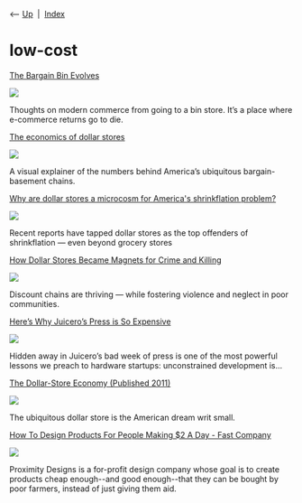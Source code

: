 <div class="nav">

⟵ [Up](index.html)  \|  [Index](index.html)

</div>

# low-cost

<div class="cards">

<div class="card">

<div class="card-title">

[The Bargain Bin
Evolves](https://tedium.co/2024/06/01/daabin-bin-store-retail-ecommerce-returns)

</div>

<div class="card-image">

[![](https://images.tedium.co/uploads/tedium060124.gif)](https://tedium.co/2024/06/01/daabin-bin-store-retail-ecommerce-returns)

</div>

Thoughts on modern commerce from going to a bin store. It’s a place
where e-commerce returns go to die.

</div>

<div class="card">

<div class="card-title">

[The economics of dollar
stores](https://thehustle.co/the-economics-of-dollar-stores)

</div>

<div class="card-image">

[![](https://20627419.fs1.hubspotusercontent-na1.net/hubfs/20627419/The%20Hustle/Assets/GIFs/101479807-header2-3.webp)](https://thehustle.co/the-economics-of-dollar-stores)

</div>

A visual explainer of the numbers behind America’s ubiquitous
bargain-basement chains.

</div>

<div class="card">

<div class="card-title">

[Why are dollar stores a microcosm for America's shrinkflation
problem?](https://theweek.com/business/economy/dollar-stores-americas-shrinkflation-problem)

</div>

<div class="card-image">

[![](https://cdn.mos.cms.futurecdn.net/QXExD93h3bQaRa4W7TEDmG-1200-80.jpg)](https://theweek.com/business/economy/dollar-stores-americas-shrinkflation-problem)

</div>

Recent reports have tapped dollar stores as the top offenders of
shrinkflation — even beyond grocery stores

</div>

<div class="card">

<div class="card-title">

[How Dollar Stores Became Magnets for Crime and
Killing](https://www.propublica.org/article/how-dollar-stores-became-magnets-for-crime-and-killing)

</div>

<div class="card-image">

[![](https://img.assets-c3.propublica.org/images/articles/20200629-dollar-stores-lead-B-1200x630.jpg?crop=focalpoint&fit=crop&fp-x=0.5&fp-y=0.5&h=630&imgixProfile=propublicaAssets&q=90&w=1200&s=de8e304b247da6ad21c09ef844fb93c2)](https://www.propublica.org/article/how-dollar-stores-became-magnets-for-crime-and-killing)

</div>

Discount chains are thriving — while fostering violence and neglect in
poor communities.

</div>

<div class="card">

<div class="card-title">

[Here’s Why Juicero’s Press is So
Expensive](https://medium.com/@BenEinstein/heres-why-juicero-s-press-is-so-expensive-6add74594e50)

</div>

<div class="card-image">

[![](https://miro.medium.com/v2/resize:fit:1200/1*zkMWkTJVSUBs2kgvf7N88Q.jpeg)](https://medium.com/@BenEinstein/heres-why-juicero-s-press-is-so-expensive-6add74594e50)

</div>

Hidden away in Juicero’s bad week of press is one of the most powerful
lessons we preach to hardware startups: unconstrained development is…

</div>

<div class="card">

<div class="card-title">

[The Dollar-Store Economy (Published
2011)](http://www.nytimes.com/2011/08/21/magazine/the-dollar-store-economy.html)

</div>

<div class="card-image">

[![](https://static01.nyt.com/images/misc/nyt_logo_t_oembed_880x586.png)](http://www.nytimes.com/2011/08/21/magazine/the-dollar-store-economy.html)

</div>

The ubiquitous dollar store is the American dream writ small.

</div>

<div class="card">

<div class="card-title">

[How To Design Products For People Making \$2 A Day - Fast
Company](https://www.fastcoexist.com/1681362/how-to-design-products-for-people-making-2-a-day)

</div>

<div class="card-image">

[![](https://images.fastcompany.com/image/upload/f_auto,q_auto,c_fit/fc/1681362-poster-1280-proximity-pump-1.jpg)](https://www.fastcoexist.com/1681362/how-to-design-products-for-people-making-2-a-day)

</div>

Proximity Designs is a for-profit design company whose goal is to create
products cheap enough--and good enough--that they can be bought by poor
farmers, instead of just giving them aid.

</div>

</div>
